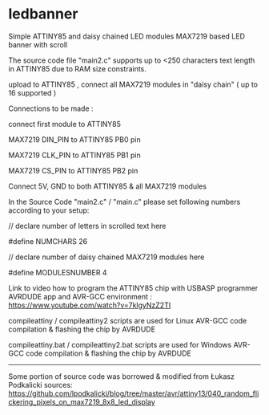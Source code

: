 # ledbanner

Simple ATTINY85 and daisy chained LED modules MAX7219 based LED banner with scroll

The source code file "main2.c" supports up to <250 characters text length in ATTINY85 due to RAM size constraints.

upload to ATTINY85 , connect all  MAX7219 modules in "daisy chain" ( up to 16 supported )

Connections to be made :

connect first module to ATTINY85

MAX7219 DIN_PIN	to ATTINY85	PB0 pin

MAX7219 CLK_PIN	to ATTINY85	PB1 pin

MAX7219 CS_PIN	to ATTINY85 PB2 pin

Connect 5V, GND to both ATTINY85 & all MAX7219 modules

In the Source Code "main2.c" / "main.c" please set following numbers according to your setup:

// declare number of letters in scrolled text here

#define NUMCHARS		26

// declare number of daisy chained MAX7219 modules here

#define MODULESNUMBER           4


Link to video how to program the ATTINY85 chip with USBASP programmer AVRDUDE app and AVR-GCC environment : https://www.youtube.com/watch?v=7klgyNzZ2TI

compileattiny / compileattiny2  scripts are used for Linux AVR-GCC code compilation & flashing the chip by AVRDUDE

compileattiny.bat / compileattiny2.bat  scripts are used for Windows AVR-GCC code compilation & flashing the chip by AVRDUDE

---------------------------

Some portion of source code was borrowed & modified from Łukasz Podkalicki sources:
https://github.com/lpodkalicki/blog/tree/master/avr/attiny13/040_random_flickering_pixels_on_max7219_8x8_led_display
